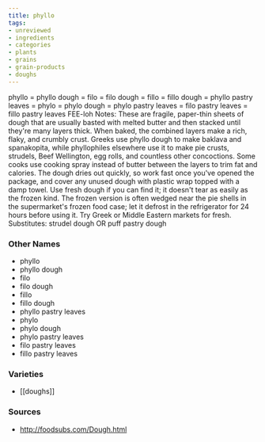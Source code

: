 ```yaml
---
title: phyllo
tags:
- unreviewed
- ingredients
- categories
- plants
- grains
- grain-products
- doughs
---
```

phyllo = phyllo dough = filo = filo dough = fillo = fillo dough = phyllo pastry leaves = phylo = phylo dough = phylo pastry leaves = filo pastry leaves = fillo pastry leaves FEE-loh Notes: These are fragile, paper-thin sheets of dough that are usually basted with melted butter and then stacked until they're many layers thick. When baked, the combined layers make a rich, flaky, and crumbly crust. Greeks use phyllo dough to make baklava and spanakopita, while phyllophiles elsewhere use it to make pie crusts, strudels, Beef Wellington, egg rolls, and countless other concoctions. Some cooks use cooking spray instead of butter between the layers to trim fat and calories. The dough dries out quickly, so work fast once you've opened the package, and cover any unused dough with plastic wrap topped with a damp towel. Use fresh dough if you can find it; it doesn't tear as easily as the frozen kind. The frozen version is often wedged near the pie shells in the supermarket's frozen food case; let it defrost in the refrigerator for 24 hours before using it. Try Greek or Middle Eastern markets for fresh. Substitutes: strudel dough OR puff pastry dough

### Other Names

* phyllo
* phyllo dough
* filo
* filo dough
* fillo
* fillo dough
* phyllo pastry leaves
* phylo
* phylo dough
* phylo pastry leaves
* filo pastry leaves
* fillo pastry leaves

### Varieties

* [[doughs]]

### Sources
* http://foodsubs.com/Dough.html
